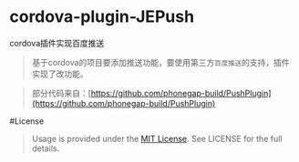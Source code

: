 # cordova-plugin-JEPush
cordova插件实现百度推送

>基于cordova的项目要添加推送功能，要使用第三方`百度推送`的支持，插件实现了改功能。


>部分代码来自：[https://github.com/phonegap-build/PushPlugin](https://github.com/phonegap-build/PushPlugin) 

#License

>Usage is provided under the [MIT License](http://opensource.org/licenses/mit-license.php). See LICENSE for the full details.
